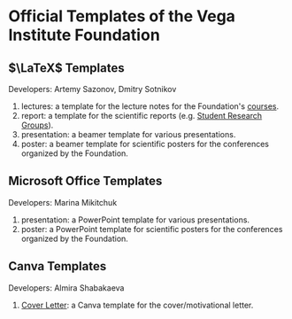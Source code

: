 # Official Templates of the Vega Institute Foundation 

## $\LaTeX$ Templates
Developers: Artemy Sazonov, Dmitry Sotnikov
1. lectures: a template for the lecture notes for the Foundation's [courses](https://www.vega-institute.org/ru/students/courses/).
2. report: a template for the scientific reports (e.g. [Student Research Groups](https://vega-education.org/research)).
3. presentation: a beamer template for various presentations.
4. poster: a beamer template for scientific posters for the conferences organized by the Foundation.

## Microsoft Office Templates
Developers: Marina Mikitchuk
1. presentation: a PowerPoint template for various presentations.
2. poster: a PowerPoint template for scientific posters for the conferences organized by the Foundation.

## Canva Templates
Developers: Almira Shabakaeva
1. [Cover Letter](https://www.canva.com/design/DAFZyhaqNCo/ZJoDFoLrVDR1ZUx3hnoISA/view?utm_content=DAFZyhaqNCo&utm_campaign=designshare&utm_medium=link&utm_source=publishsharelink&mode=preview): a Canva template for the cover/motivational letter.